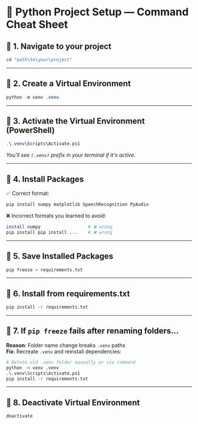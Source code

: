 
# 🧠 Python Project Setup — Command Cheat Sheet

## 🔹 1. Navigate to your project
```powershell
cd "path\to\your\project"
```

---

## 🔹 2. Create a Virtual Environment
```powershell
python -m venv .venv
```

---

## 🔹 3. Activate the Virtual Environment (PowerShell)
```powershell
.\.venv\Scripts\Activate.ps1
```
*You'll see `(.venv)` prefix in your terminal if it's active.*

---

## 🔹 4. Install Packages
✅ Correct format:
```bash
pip install numpy matplotlib SpeechRecognition PyAudio
```

❌ Incorrect formats you learned to avoid:
```bash
install numpy                  # ❌ wrong
pip install pip install ...    # ❌ wrong
```

---

## 🔹 5. Save Installed Packages
```bash
pip freeze > requirements.txt
```

---

## 🔹 6. Install from requirements.txt
```bash
pip install -r requirements.txt
```

---

## 🔹 7. If `pip freeze` fails after renaming folders...
**Reason**: Folder name change breaks `.venv` paths  
**Fix**: Recreate `.venv` and reinstall dependencies:
```bash
# Delete old .venv folder manually or via command
python -m venv .venv
.\.venv\Scripts\Activate.ps1
pip install -r requirements.txt
```

---

## 🔹 8. Deactivate Virtual Environment
```bash
deactivate
```
